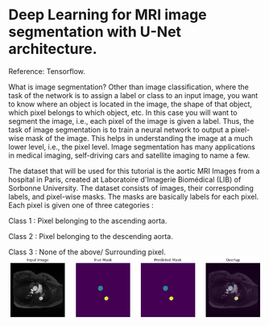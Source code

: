 # Deep Learning for MRI image segmentation with U-Net architecture.

Reference: Tensorflow.

What is image segmentation?
Other than image classification, where the task of the network is to assign a label or class to an input image, you want to know where an object is located in the image, the shape of that object, which pixel belongs to which object, etc. In this case you will want to segment the image, i.e., each pixel of the image is given a label. Thus, the task of image segmentation is to train a neural network to output a pixel-wise mask of the image. This helps in understanding the image at a much lower level, i.e., the pixel level. Image segmentation has many applications in medical imaging, self-driving cars and satellite imaging to name a few.

The dataset that will be used for this tutorial is the aortic MRI Images from a hospital in Paris, created at Laboratoire d'Imagerie Biomédical (LIB) of Sorbonne University. The dataset consists of images, their corresponding labels, and pixel-wise masks. The masks are basically labels for each pixel. Each pixel is given one of three categories :

Class 1 : Pixel belonging to the ascending aorta.

Class 2 : Pixel belonging to the descending aorta.

Class 3 : None of the above/ Surrounding pixel.
![](Segmentation_Result.png)
